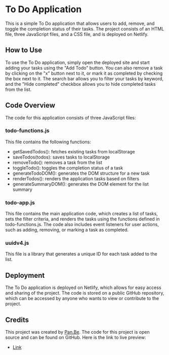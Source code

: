 # To Do Application
This is a simple To Do application that allows users to add, remove, and toggle the completion status of their tasks. The project consists of an HTML file, three JavaScript files, and a CSS file, and is deployed on Netlify.

## How to Use
To use the To Do application, simply open the deployed site and start adding your tasks using the "Add Todo" button. You can also remove a task by clicking on the "x" button next to it, or mark it as completed by checking the box next to it. The search bar allows you to filter your tasks by keyword, and the "Hide completed" checkbox allows you to hide completed tasks from the list.

## Code Overview
The code for this application consists of three JavaScript files:

### todo-functions.js
This file contains the following functions:

* getSavedTodos(): fetches existing tasks from localStorage
* saveTodos(todos): saves tasks to localStorage
* removeTodo(): removes a task from the list
* toggleTodo(): toggles the completion status of a task
* generateTodoDOM(): generates the DOM structure for a new task
* renderTodos(): renders the application tasks based on filters
* generateSummaryDOM(): generates the DOM element for the list summary
### todo-app.js
This file contains the main application code, which creates a list of tasks, sets the filter criteria, and renders the tasks using the functions defined in todo-functions.js. The code also includes event listeners for user actions, such as adding, removing, or marking a task as completed.

### uuidv4.js
This file is a library that generates a unique ID for each task added to the list.

## Deployment
The To Do application is deployed on Netlify, which allows for easy access and sharing of the project. The code is stored on a public GitHub repository, which can be accessed by anyone who wants to view or contribute to the project.

## Credits
This project was created by [Pan.Be](https://pan-be.vercel.app). The code for this project is open source and can be found on GitHub. Here is the link to live preview:
* [Link](https://todos-pan-be.netlify.app)
